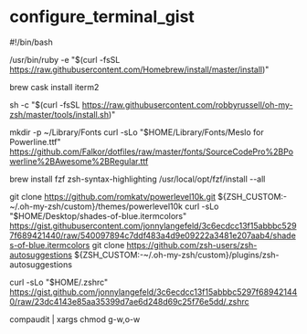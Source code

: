 # configure_terminal_gist

#!/bin/bash

/usr/bin/ruby -e "$(curl -fsSL https://raw.githubusercontent.com/Homebrew/install/master/install)"

brew cask install iterm2

sh -c "$(curl -fsSL https://raw.githubusercontent.com/robbyrussell/oh-my-zsh/master/tools/install.sh)"

mkdir -p ~/Library/Fonts
curl -sLo "$HOME/Library/Fonts/Meslo for Powerline.ttf" https://github.com/Falkor/dotfiles/raw/master/fonts/SourceCodePro%2BPowerline%2BAwesome%2BRegular.ttf

brew install fzf zsh-syntax-highlighting
/usr/local/opt/fzf/install --all

git clone https://github.com/romkatv/powerlevel10k.git ${ZSH_CUSTOM:-~/.oh-my-zsh/custom}/themes/powerlevel10k
curl -sLo "$HOME/Desktop/shades-of-blue.itermcolors" https://gist.githubusercontent.com/jonnylangefeld/3c6ecdcc13f15abbbc5297f689421440/raw/540097894c7ddf483a4d9e09222a3481e207aab4/shades-of-blue.itermcolors
git clone https://github.com/zsh-users/zsh-autosuggestions ${ZSH_CUSTOM:-~/.oh-my-zsh/custom}/plugins/zsh-autosuggestions

curl -sLo "$HOME/.zshrc" https://gist.github.com/jonnylangefeld/3c6ecdcc13f15abbbc5297f689421440/raw/23dc4143e85aa35399d7ae6d248d69c25f76e5dd/.zshrc

compaudit | xargs chmod g-w,o-w
